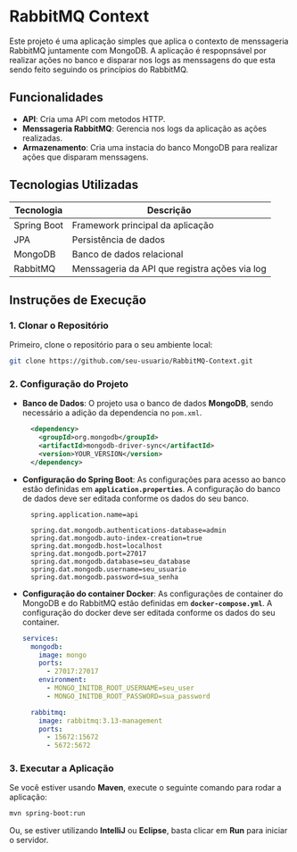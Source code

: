 
# RabbitMQ Context

Este projeto é uma aplicação simples que aplica o contexto de menssageria RabbitMQ juntamente com MongoDB. A aplicação é respopnsável por realizar ações no banco e disparar nos logs as menssagens do que esta sendo feito seguindo os princípios do RabbitMQ.

## Funcionalidades

- **API**: Cria uma API com metodos HTTP.
- **Menssageria RabbitMQ**: Gerencia nos logs da aplicação as ações realizadas.
- **Armazenamento**: Cria uma instacia do banco MongoDB para realizar ações que disparam menssagens.

## Tecnologias Utilizadas

| Tecnologia       | Descrição                                     |
|------------------|-----------------------------------------------|
| Spring Boot      | Framework principal da aplicação              |
| JPA              | Persistência de dados                         |
| MongoDB          | Banco de dados relacional                     |
| RabbitMQ         | Menssageria da API que registra ações via log |

## Instruções de Execução

### 1. **Clonar o Repositório**
Primeiro, clone o repositório para o seu ambiente local:
   ```bash
   git clone https://github.com/seu-usuario/RabbitMQ-Context.git
   ```

### 2. **Configuração do Projeto**
- **Banco de Dados**: O projeto usa o banco de dados **MongoDB**, sendo necessário a adição da dependencia no `pom.xml`.
  ```xml
    <dependency>
      <groupId>org.mongodb</groupId>
      <artifactId>mongodb-driver-sync</artifactId>
      <version>YOUR_VERSION</version>
    </dependency>
   ```

- **Configuração do Spring Boot**: As configurações para acesso ao banco estão definidas em **`application.properties`**. A configuração do banco de dados deve ser editada conforme os dados do seu banco.
  ```properties
    spring.application.name=api
  
    spring.dat.mongodb.authentications-database=admin
    spring.dat.mongodb.auto-index-creation=true
    spring.dat.mongodb.host=localhost
    spring.dat.mongodb.port=27017
    spring.dat.mongodb.database=seu_database
    spring.dat.mongodb.username=seu_usuario
    spring.dat.mongodb.password=sua_senha
  ```

- **Configuração do container Docker**: As configurações de container do MongoDB e do RabbitMQ estão definidas em **`docker-compose.yml`**. A configuração do docker deve ser editada conforme os dados do seu container.
  ```yml
  services:
    mongodb:
      image: mongo
      ports:
        - 27017:27017
      environment:
        - MONGO_INITDB_ROOT_USERNAME=seu_user
        - MONGO_INITDB_ROOT_PASSWORD=sua_password

    rabbitmq:
      image: rabbitmq:3.13-management
      ports:
        - 15672:15672
        - 5672:5672

  ```

### 3. **Executar a Aplicação**
Se você estiver usando **Maven**, execute o seguinte comando para rodar a aplicação:
   ```bash
   mvn spring-boot:run
   ```

Ou, se estiver utilizando **IntelliJ** ou **Eclipse**, basta clicar em **Run** para iniciar o servidor.

